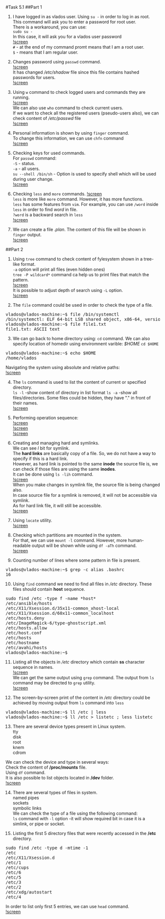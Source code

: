 #Task 5.1
##Part 1   
1. I have logged in as vlados user. Using `su -` in order to log in as root.  
This command will ask you to enter a password for root user.  
There is a workaround, you can use:  
`sudo su - `  
In this case, it will ask you for a vlados user password  
[!screen](./screenshots/as_root.png)  
`#` - at the end of my command promt means that I am a root user.  
`$` - means that I am regular user.  
 
2. Changes password using `passwd` command.  
[!screen](./screenshots/change_password.png)  
It has changed */etc/shadow* file since this file contains hashed passwords for users.  
[!screen](./screenshots/etc_shadow.png)  

3. Using `w` command to check logged users and commands they are running.  
[!screen](./screenshots/active_users.png)  
We can also use `who` command to check current users.  
If we want to check all the registered users (pseudo-users also), we can check content of */etc/passwd* file  
[!screen](./screenshots/registered_users.png)  

4. Personal information is shown by using `finger` command.  
To change this information, we can use `chfn` command  
[!screen](./screenshots/change_personal.png)   

5. Checking keys for used commands.  
For `passwd` command:  
`-S` - status.  
`-a` - all users.  
`su --shell /bin/sh` - Option is used to specify shell which will be used during user change.  
[!screen](./screenshots/su_options.png)  

6. Checking `less` and `more` commands.
[!screen](./screenshots/more.png)  
`less` is more like `more` command. However, it has more functions.  
`less` has some features from `vim`. For example, you can use `/word` inside `less` in order to find *word* in file.  
`?word` is a backward search in `less`  
[!screen](./screenshots/less_alias.png)  

7. We can create a file *.plan*. The content of this file will be shown in `finger` output.  
[!screen](./screenshots/plan.png)  

##Part 2  
1. Using `tree` command to check content of fylesystem shown in a tree-like format.  
`-a` option will print all files (even hidden ones)  
`tree -P wildcard*` command ca help us to print files that match the pattern.  
[!screen](./screenshots/tree_wildcard.png)  
It is possible to adjust depth of search using `-L` option.  
[!screen](./screenshots/tree_root.png)  

2. The `file` command could be used in order to check the type of a file.  
<pre>vlados@vlados-machine:~$ file /bin/systemctl
/bin/systemctl: ELF 64-bit LSB shared object, x86-64, version 1 (SYSV), dynamically linked, interpreter /lib64/ld-linux-x86-64.so.2, for GNU/Linux 3.2.0, BuildID[sha1]=d01b5d7cadd9c3bf76be5e8e37422bab7e834ac4, stripped
vlados@vlados-machine:~$ file file1.txt 
file1.txt: ASCII text</pre>  
  
3. We can go back to home directory using:
`cd` command.
We can also specify location of homedir using enviromnent varible: *$HOME*
`cd $HOME`  
<pre>vlados@vlados-machine:~$ echo $HOME
/home/vlados</pre>  

Navigating the system using absolute and relative paths:  
[!screen](./screenshots/absolute_relative.png)

4. The `ls` command is used to list the content of current or specified directory.  
`ls -l` -show content of directory in list format 
`ls -a` -show all files/directories. Some files could be hidden, they have "." in front of their names.  
[!screen](./screenshots/ls_la.png)  

5. Performing operation sequence:  
[!screen](./screenshots/5_1.png)  
[!screen](./screenshots/5_2.png)  
[!screen](./screenshots/5_3.png)  

6. Creating and managing hard and symlinks.  
We can see *l* bit for symlink.  
The **hard links** are basically copy of a file. So, we do not have a way to specify if this is a hard link.  
However, as hard link is pointed to the same **inode** the source file is, we can check if those files are using the same **inodes**.  
It can be done using `ls -lih` command.  
[!screen](./screenshots/links.png)  
When you make changes in symlink file, the source file is being changed also.  
In case source file for a symlink is removed, it will not be accessible via symlink.  
As for hard link file, it will still be accessible.  
[!screen](./screenshots/link_removed.png)  

7. Using `locate` utility.  
[!screen](./screenshots/locate.png)  

8. Checking which partitions are mounted in the system.  
For that, we can use `mount -l` command.
However, more human-readable output will be shown while using `df -aTh` command.  
[!screen](./screenshots/mounted.png)  

9. Counting number of lines where some pattern in file is present.  
<pre>vlados@vlados-machine:~$ grep -c alias .bashrc
16</pre>  

10. Using `find` command we need to find all files in */etc* directory. These files should contain **host** sequence.  
<pre>sudo find /etc -type f -name *host*
/etc/ansible/hosts
/etc/X11/Xsession.d/35x11-common_xhost-local
/etc/X11/Xsession.d/60x11-common_localhost
/etc/hosts.deny
/etc/ImageMagick-6/type-ghostscript.xml
/etc/hosts.allow
/etc/host.conf
/etc/hosts
/etc/hostname
/etc/avahi/hosts
vlados@vlados-machine:~$ </pre>  

11. Listing all the objects in */etc* directory which contain **ss** character sequence in names.  
[!screen](./screenshots/ls_ss.png)  
We can get the same output using `grep` command.  The output from `ls` command may be directed to `grep` utility.  
[!screen](./screenshots/etc_grep_ss.png)  

12. The screen-by-screen print of the content in */etc* directory could be achieved by moving output from `ls` command into `less`  
<pre>vlados@vlados-machine:~$ ll /etc | less
vlados@vlados-machine:~$ ll /etc > listetc ; less listetc</pre>  

13. There are several device types present in Linux system.  
tty  
disk  
root  
knem  
cdrom  

We can check the device and type in several ways:  
Check the content of **/proc/mounts** file.  
Using `df` command.  
It is also possible to list objects located in **/dev** folder.  
[!screen](./screenshots/device_types.png)  

14. There are several types of files in system.  
named pipes  
sockets  
symbolic links  
 We can check the type of a file using the following command:  
`ls` command with `-l` option -it will show required bit in case it is a simlink, or pipe or socket.  
 
15. Listing the first 5 directory files that were recently accessed in the **/etc** directory.  
<pre>sudo find /etc -type d -mtime -1
/etc
/etc/X11/Xsession.d
/etc/1
/etc/cups
/etc/6
/etc/5
/etc/3
/etc/2
/etc/xdg/autostart
/etc/4</pre>

In order to list only first 5 entries, we can use `head` command.  
[!screen](./screenshots/first5.png)
